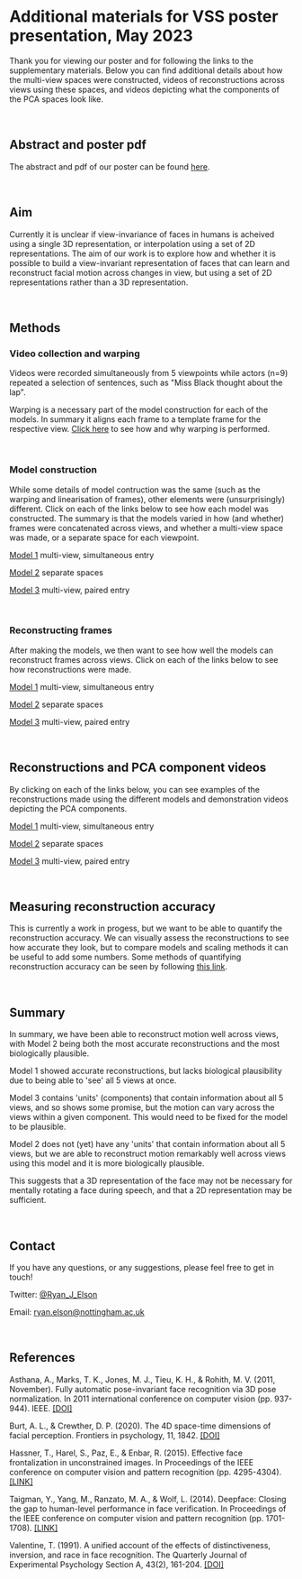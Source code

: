 # Additional materials for VSS poster presentation, May 2023
Thank you for viewing our poster and for following the links to the supplementary materials.
Below you can find additional details about how the multi-view spaces were constructed, videos of reconstructions across views using these spaces, and videos depicting what the components of the PCA spaces look like. 

<br>

## Abstract and poster pdf
The abstract and pdf of our poster can be found [here](https://www.visionsciences.org/presentation/?id=5453).

<br>

## Aim
Currently it is unclear if view-invariance of faces in humans is acheived using a single 3D representation, or interpolation using a set of 2D representations. The aim of our work is to explore how and whether it is possible to build a view-invariant representation of faces that can learn and reconstruct facial motion across changes in view, but using a set of 2D representations rather than a 3D representation.

<br>

## Methods

### Video collection and warping
Videos were recorded simultaneously from 5 viewpoints while actors (n=9) repeated a selection of sentences, such as "Miss Black thought about the lap". 

Warping is a necessary part of the model construction for each of the models. In summary it aligns each frame to a template frame for the respective view. [Click here](https://ryanelson1996.github.io/VSS_2023_Poster_Supplement/Warping.html) to see how and why warping is performed.

<br>

### Model construction
While some details of model contruction was the same (such as the warping and linearisation of frames), other elements were (unsurprisingly) different. Click on each of the links below to see how each model was constructed. The summary is that the models varied in how (and whether) frames were concatenated across views, and whether a multi-view space was made, or a separate space for each viewpoint.

[Model 1](https://ryanelson1996.github.io/VSS_2023_Poster_Supplement/model_1_construction.html) multi-view, simultaneous entry

[Model 2](https://ryanelson1996.github.io/VSS_2023_Poster_Supplement/model_2_construction.html) separate spaces

[Model 3](https://ryanelson1996.github.io/VSS_2023_Poster_Supplement/model_3_construction.html) multi-view, paired entry

<br>

### Reconstructing frames
After making the models, we then want to see how well the models can reconstruct frames across views. Click on each of the links below to see how reconstructions were made.

[Model 1](https://ryanelson1996.github.io/VSS_2023_Poster_Supplement/model_1_reconstructing_frames.html) multi-view, simultaneous entry

[Model 2](https://ryanelson1996.github.io/VSS_2023_Poster_Supplement/model_2_reconstructing_frames.html) separate spaces

[Model 3](https://ryanelson1996.github.io/VSS_2023_Poster_Supplement/model_3_reconstructing_frames.html) multi-view, paired entry

<br>

## Reconstructions and PCA component videos
By clicking on each of the links below, you can see examples of the reconstructions made using the different models and demonstration videos depicting the PCA components.

[Model 1](https://ryanelson1996.github.io/VSS_2023_Poster_Supplement/model_1_multi-view_simultaneious_entry.html)  multi-view, simultaneous entry

[Model 2](https://ryanelson1996.github.io/VSS_2023_Poster_Supplement/model_2_separate_spaces.html) separate spaces

[Model 3](https://ryanelson1996.github.io/VSS_2023_Poster_Supplement/model_3_paired_entry_reconstructions.html) multi-view, paired entry

<br>

## Measuring reconstruction accuracy
This is currently a work in progess, but we want to be able to quantify the reconstruction accuracy. We can visually assess the reconstructions to see how accurate they look, but to compare models and scaling methods it can be useful to add some numbers. Some methods of quantifying reconstruction accuracy can be seen by following [this link](https://ryanelson1996.github.io/VSS_2023_Poster_Supplement/measuring_reconstruction_accuracy.html).
        

<br>

## Summary
In summary, we have been able to reconstruct motion well across views, with Model 2 being both the most accurate reconstructions and the most biologically plausible. 

Model 1 showed accurate reconstructions, but lacks biological plausibility due to being able to 'see' all 5 views at once. 

Model 3 contains 'units' (components) that contain information about all 5 views, and so shows some promise, but the motion can vary across the views within a given component. This would need to be fixed for the model to be plausible. 

Model 2 does not (yet) have any 'units' that contain information about all 5 views, but we are able to reconstruct motion remarkably well across views using this model and it is more biologically plausible.

This suggests that a 3D representation of the face may not be necessary for mentally rotating a face during speech, and that a 2D representation may be sufficient.

<br>

## Contact  

If you have any questions, or any suggestions, please feel free to get in touch!

Twitter: [@Ryan_J_Elson](https://twitter.com/Ryan_J_Elson)  

Email: [ryan.elson@nottingham.ac.uk](ryan.elson@nottingham.ac.uk)  

<br>

## References  

Asthana, A., Marks, T. K., Jones, M. J., Tieu, K. H., & Rohith, M. V. (2011, November). Fully automatic pose-invariant face recognition via 3D pose normalization. In 2011 international conference on computer vision (pp. 937-944). IEEE. [[DOI]](https://doi.org/10.1109/ICCV.2011.6126336)

Burt, A. L., & Crewther, D. P. (2020). The 4D space-time dimensions of facial perception. Frontiers in psychology, 11, 1842. [[DOI]](https://doi.org/10.3389/fpsyg.2020.01842)

Hassner, T., Harel, S., Paz, E., & Enbar, R. (2015). Effective face frontalization in unconstrained images. In Proceedings of the IEEE conference on computer vision and pattern recognition (pp. 4295-4304). [[LINK]](https://www.cv-foundation.org/openaccess/content_cvpr_2015/html/Hassner_Effective_Face_Frontalization_2015_CVPR_paper.html)

Taigman, Y., Yang, M., Ranzato, M. A., & Wolf, L. (2014). Deepface: Closing the gap to human-level performance in face verification. In Proceedings of the IEEE conference on computer vision and pattern recognition (pp. 1701-1708). [[LINK]](https://openaccess.thecvf.com/content_cvpr_2014/html/Taigman_DeepFace_Closing_the_2014_CVPR_paper.html)

Valentine, T. (1991). A unified account of the effects of distinctiveness, inversion, and race in face recognition. The Quarterly Journal of Experimental Psychology Section A, 43(2), 161-204. [[DOI]](https://doi.org/10.1080/14640749108400966) 
